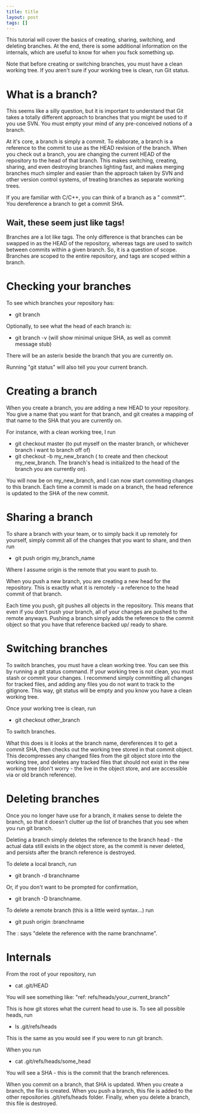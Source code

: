 ```yaml
---
title: title
layout: post
tags: []
---
```



This tutorial will cover the basics of creating, sharing, switching, and deleting branches. At the end, there is some additional information on the internals, which are useful to know for when you fsck something up.

Note that before creating or switching branches, you must have a clean working tree. If you aren't sure if your working tree is clean, run Git status.

What is a branch?
=================

This seems like a silly question, but it is important to understand that Git takes a totally different approach to branches that you might be used to if you use SVN. You must empty your mind of any pre-conceived notions of a branch.

At it's core, a branch is simply a commit. To elaborate, a branch is a reference to the commit to use as the HEAD revision of the branch. When you check out a branch, you are changing the current HEAD of the repository to the head of that branch. This makes switching, creating, sharing, and even destroying branches lighting fast, and makes merging branches much simpler and easier than the approach taken by SVN and other version control systems, of treating branches as separate working trees.

If you are familiar with C/C++, you can think of a branch as a " commit\*". You dereference a branch to get a commit SHA.

Wait, these seem just like tags!
--------------------------------

Branches are a lot like tags. The only difference is that branches can be swapped in as the HEAD of the repository, whereas tags are used to switch between commits within a given branch. So, it is a question of scope. Branches are scoped to the entire repository, and tags are scoped within a branch.

Checking your branches
======================

To see which branches your repository has:

-   git branch

Optionally, to see what the head of each branch is:

-   git branch -v (will show minimal unique SHA, as well as commit message stub)

There will be an asterix beside the branch that you are currently on.

Running "git status" will also tell you your current branch.

Creating a branch
=================

When you create a branch, you are adding a new HEAD to your repository. You give a name that you want for that branch, and git creates a mapping of that name to the SHA that you are currently on.

For instance, with a clean working tree, I run

-   git checkout master (to put myself on the master branch, or whichever branch i want to branch off of)
-   git checkout -b my\_new\_branch ( to create and then checkout my\_new\_branch. The branch's head is initialized to the head of the branch you are currently on).

You will now be on my\_new\_branch, and I can now start commiting changes to this branch. Each time a commit is made on a branch, the head reference is updated to the SHA of the new commit.

Sharing a branch
================

To share a branch with your team, or to simply back it up remotely for yourself, simply commit all of the changes that you want to share, and then run

-   git push origin my\_branch\_name

Where I assume origin is the remote that you want to push to.

When you push a new branch, you are creating a new head for the repository. This is exactly what it is remotely - a reference to the head commit of that branch.

Each time you push, git pushes all objects in the repository. This means that even if you don't push your branch, all of your changes are pushed to the remote anyways. Pushing a branch simply adds the reference to the commit object so that you have that reference backed up/ ready to share.

Switching branches
==================

To switch branches, you must have a clean working tree. You can see this by running a git status command. If your working tree is not clean, you must stash or commit your changes. I recommend simply committing all changes for tracked files, and adding any files you do not want to track to the gitignore. This way, git status will be empty and you know you have a clean working tree.

Once your working tree is clean, run

-   git checkout other\_branch

To switch branches.

What this does is it looks at the branch name, dereferences it to get a commit SHA, then checks out the working tree stored in that commit object. This decompresses any changed files from the git object store into the working tree, and deletes any tracked files that should not exist in the new working tree (don't worry - the live in the object store, and are accessible via or old branch reference).

Deleting branches
=================

Once you no longer have use for a branch, it makes sense to delete the branch, so that it doesn't clutter up the list of branches that you see when you run git branch.

Deleting a branch simply deletes the reference to the branch head - the actual data still exists in the object store, as the commit is never deleted, and persists after the branch reference is destroyed.

To delete a local branch, run

-   git branch -d branchname

Or, if you don't want to be prompted for confirmation,

-   git branch -D branchname.

To delete a remote branch (this is a little weird syntax...) run

-   git push origin :branchname

The : says "delete the reference with the name branchname".

Internals
=========

From the root of your repository, run

-   cat .git/HEAD

You will see something like: "ref: refs/heads/your\_current\_branch"

This is how git stores what the current head to use is. To see all possible heads, run

-   ls .git/refs/heads

This is the same as you would see if you were to run git branch.

When you run

-   cat .git/refs/heads/some\_head

You will see a SHA - this is the commit that the branch references.

When you commit on a branch, that SHA is updated. When you create a branch, the file is created. When you push a branch, this file is added to the other repositories .git/refs/heads folder. Finally, when you delete a branch, this file is destroyed.
